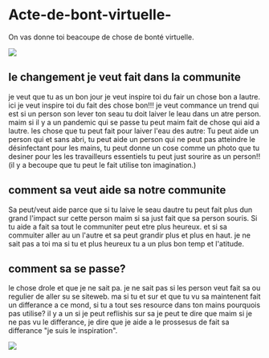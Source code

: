 # Acte-de-bont-virtuelle-
On vas donne toi beacoupe de chose de bonté virtuelle.  

<img src="https://cdn2.iconfinder.com/data/icons/kitchen-utencils-2/48/74-512.png"/> 

## le changement je veut fait dans la communite 
je veut que tu as un bon jour je veut inspire toi du fair un chose bon a lautre. ici je veut inspire toi du fait des chose bon!!!
je veut commance un trend qui est si un person son lever ton seau tu doit laiver le leau dans un atre person. maim si il y a un pandemic qui se passe tu peut maim fait de chose qui aid a lautre. les chose que tu peut fait pour laiver l'eau des autre: Tu peut aide un person qui et sans abri, tu peut aide un person qui ne peut pas atteindre le désinfectant pour les mains, tu peut donne un cose comme un photo que tu desiner pour les les travailleurs essentiels tu peut just sourire as un person!!(il y a becoupe que tu peut le fait utilise ton imagination.)

## comment sa veut aide sa notre communite 

Sa peut/veut aide parce que si tu laive le seau dautre tu peut fait plus dun grand l'impact sur cette person maim si sa just fait que sa person souris. Si tu aide a fait sa tout le communiter peut etre plus heureux. et si sa commuiter aller au un l'autre et sa peut grandir plus et plus en haut. je ne sait pas a toi ma si tu et plus heureux tu a un plus bon temp et l'atitude. 

## comment sa se passe?

le chose drole et que je ne sait pa. je ne sait pas si les person veut fait sa ou regulier de aller su se siteweb. ma si tu et sur et que tu vu sa maintenent fait un differance a ce mond, si tu a tout ses resource dans ton mains pourquois pas utilise? il y a un si je peut reflishis sur sa je peut te dire que maim si je ne pas vu le differance, je dire que je aide a le prossesus de fait sa differance "je suis le inspiration".

<img src="https://i.pinimg.com/originals/5c/92/ae/5c92ae2e8a8bfd08f079eb30bc94fd73.png"/> 
